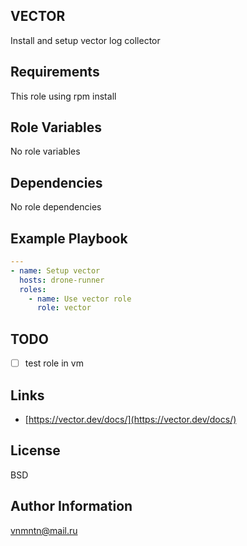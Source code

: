 ## VECTOR

Install and setup vector log collector

## Requirements

This role using rpm install

## Role Variables

No role variables

## Dependencies

No role dependencies

## Example Playbook

```yaml
---
- name: Setup vector
  hosts: drone-runner
  roles:
    - name: Use vector role
      role: vector
```

## TODO

- [ ] test role in vm

## Links

- [https://vector.dev/docs/](https://vector.dev/docs/)

## License

BSD

## Author Information

<vnmntn@mail.ru>
